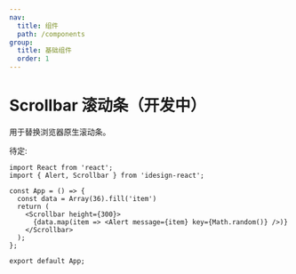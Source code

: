 ```yaml
---
nav:
  title: 组件
  path: /components
group:
  title: 基础组件
  order: 1
---
```


# Scrollbar 滚动条（开发中）

用于替换浏览器原生滚动条。

待定:

```tsx
import React from 'react';
import { Alert, Scrollbar } from 'idesign-react';

const App = () => {
  const data = Array(36).fill('item')
  return (
    <Scrollbar height={300}>
      {data.map(item => <Alert message={item} key={Math.random()} />)}
    </Scrollbar>
  );
};

export default App;
```
